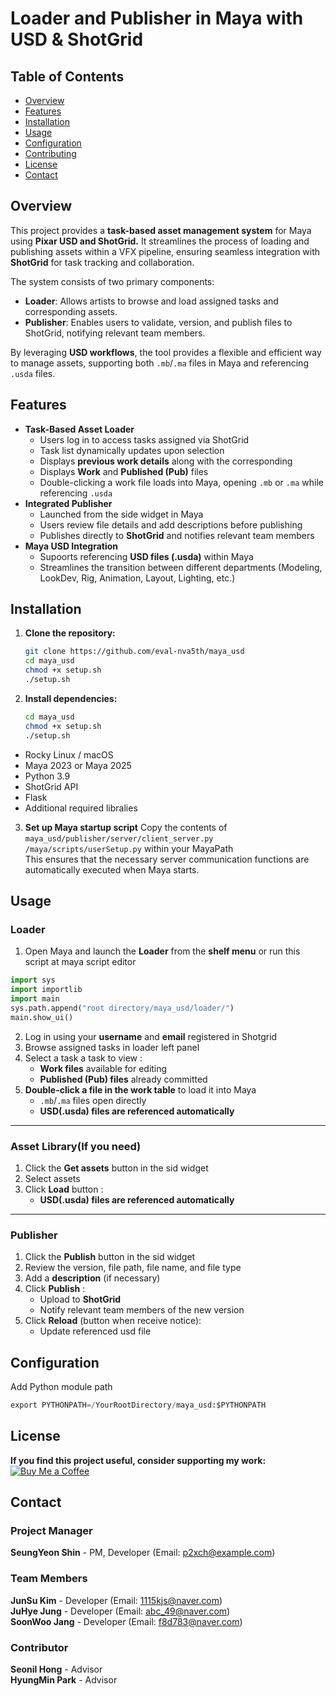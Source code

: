 # Loader and Publisher in Maya with USD & ShotGrid

## Table of Contents

- [Overview](#overview)
- [Features](#features)
- [Installation](#installation)
- [Usage](#usage)
- [Configuration](#configuration)
- [Contributing](#contributing)
- [License](#license)
- [Contact](#contact)

## Overview

This project provides a **task-based asset management system** for Maya using **Pixar USD and ShotGrid.** It streamlines the process of loading and publishing assets within a VFX pipeline, ensuring seamless integration with **ShotGrid** for task tracking and collaboration.

The system consists of two primary components:

- **Loader**: Allows artists to browse and load assigned tasks and corresponding assets.
- **Publisher**: Enables users to validate, version, and publish files to ShotGrid, notifying relevant team members.

By leveraging **USD workflows**, the tool provides a flexible and efficient way to manage assets, supporting both `.mb`/`.ma` files in Maya and referencing `.usda` files.
## Features

- **Task-Based Asset Loader** 
    - Users log in to access tasks assigned via ShotGrid
    - Task list dynamically updates upon selection
    - Displays **previous work details** along with the corresponding
    - Displays **Work** and **Published (Pub)** files
    - Double-clicking a work file loads into Maya, opening `.mb` or `.ma` while referencing `.usda`
- **Integrated Publisher**
    - Launched from the side widget in Maya
    - Users review file details and add descriptions before publishing
    - Publishes directly to **ShotGrid** and notifies relevant team members
- **Maya USD Integration**
    - Supoorts referencing **USD files (.usda)** within Maya
    - Streamlines the transition between different departments (Modeling, LookDev, Rig, Animation, Layout, Lighting, etc.)

## Installation

1. **Clone the repository:**
   ```bash
   git clone https://github.com/eval-nva5th/maya_usd
   cd maya_usd
   chmod +x setup.sh
   ./setup.sh
   ```

2. **Install dependencies:**
    ```bash
   cd maya_usd
   chmod +x setup.sh
   ./setup.sh
   ```
- Rocky Linux / macOS
- Maya 2023 or Maya 2025
- Python 3.9
- ShotGrid API
- Flask
- Additional required libralies

3. **Set up Maya startup script**
Copy the contents of `maya_usd/publisher/server/client_server.py`  
`/maya/scripts/userSetup.py` within your MayaPath  
This ensures that the necessary server communication functions are automatically executed when Maya starts.
## Usage
### Loader
1. Open Maya and launch the **Loader** from the **shelf menu** or run this script at maya script editor
```python
import sys
import importlib
import main
sys.path.append("root directory/maya_usd/loader/")
main.show_ui()
``` 
   
2. Log in using your **username** and **email** registered in Shotgrid
3. Browse assigned tasks in loader left panel
4. Select a task a task to view :
    - **Work files** available for editing
    - **Published (Pub) files** already committed
5. **Double-click a file in the work table** to load it into Maya
    - `.mb`/`.ma` files open directly
    - **USD(.usda) files are referenced automatically**

---

### Asset Library(If you need)
1. Click the **Get assets** button in the sid widget
2. Select assets
3. Click **Load** button :
    - **USD(.usda) files are referenced automatically**

---

### Publisher
1. Click the **Publish** button in the sid widget
2. Review the version, file path, file name, and file type
3. Add a **description** (if necessary)
4. Click **Publish** :
    - Upload to **ShotGrid**
    - Notify relevant team members of the new version
5. Click **Reload** (button when receive notice):
    - Update referenced usd file

## Configuration
Add Python module path
```python
export PYTHONPATH=/YourRootDirectory/maya_usd:$PYTHONPATH
```
 


## License
**If you find this project useful, consider supporting my work:**
[![Buy Me a Coffee](https://www.buymeacoffee.com/assets/img/custom_images/orange_img.png)](https://buymeacoffee.com/na5_eval)

## Contact
### Project Manager
**SeungYeon Shin** - PM, Developer (Email: p2xch@example.com)  
### Team Members  
**JunSu Kim** - Developer (Email: 1115kjs@naver.com)  
**JuHye Jung** - Developer (Email: abc_49@naver.com)  
**SoonWoo Jang** - Developer (Email: f8d783@naver.com)
### Contributor
**Seonil Hong** - Advisor  
**HyungMin Park** - Advisor
